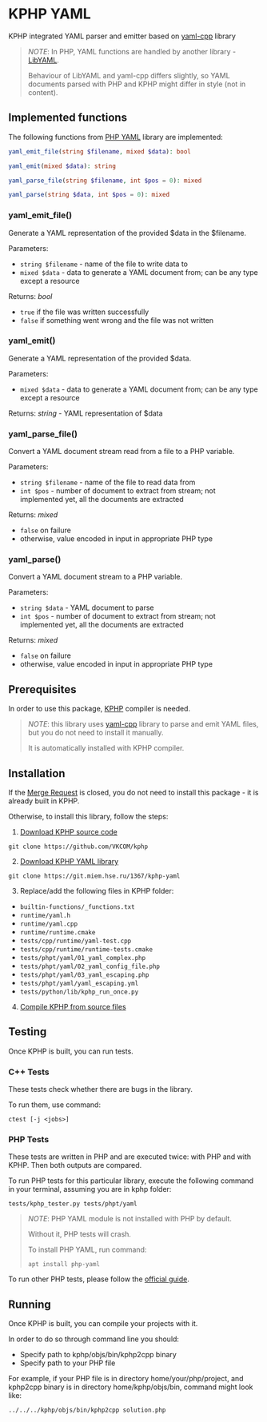 # KPHP YAML

KPHP integrated YAML parser and emitter based on [yaml-cpp](https://github.com/jbeder/yaml-cpp) library

> *NOTE*: In PHP, YAML functions are handled by another library - [LibYAML](https://pyyaml.org/wiki/LibYAML).
> 
> Behaviour of LibYAML and yaml-cpp differs slightly, so YAML documents parsed with PHP and KPHP might differ in style (not in content).

## Implemented functions

The following functions from [PHP YAML](https://www.php.net/manual/ru/book.yaml.php) library are implemented: 

```php
yaml_emit_file(string $filename, mixed $data): bool

yaml_emit(mixed $data): string

yaml_parse_file(string $filename, int $pos = 0): mixed

yaml_parse(string $data, int $pos = 0): mixed
```

### yaml_emit_file()

Generate a YAML representation of the provided $data in the $filename.

Parameters:
- `string $filename` - name of the file to write data to
- `mixed $data` - data to generate a YAML document from; can be any type except a resource

Returns: *bool*
- `true` if the file was written successfully
- `false` if something went wrong and the file was not written

### yaml_emit()

Generate a YAML representation of the provided $data.

Parameters:
- `mixed $data` - data to generate a YAML document from; can be any type except a resource

Returns: *string* - YAML representation of $data

### yaml_parse_file()

Convert a YAML document stream read from a file to a PHP variable.

Parameters:
- `string $filename` - name of the file to read data from
- `int $pos` - number of document to extract from stream; not implemented yet, all the documents are extracted

Returns: *mixed*
- `false` on failure
- otherwise, value encoded in input in appropriate PHP type

### yaml_parse()

Convert a YAML document stream to a PHP variable.

Parameters:
- `string $data` - YAML document to parse
- `int $pos` - number of document to extract from stream; not implemented yet, all the documents are extracted

Returns: *mixed*
- `false` on failure
- otherwise, value encoded in input in appropriate PHP type

## Prerequisites

In order to use this package, [KPHP](https://vkcom.github.io/kphp) compiler is needed.

> *NOTE*: this library uses [yaml-cpp](https://github.com/jbeder/yaml-cpp) library to parse and emit YAML files, but you do not need to install it manually.
> 
> It is automatically installed with KPHP compiler.

## Installation

If the [Merge Request](https://github.com/VKCOM/kphp/pull/707) is closed, you do not need to install this package - it is already built in KPHP.

Otherwise, to install this library, follow the steps:

1. [Download KPHP source code](https://github.com/VKCOM/kphp)
```shell
git clone https://github.com/VKCOM/kphp
```

2. [Download KPHP YAML library](https://git.miem.hse.ru/1367/kphp-yaml)
```shell
git clone https://git.miem.hse.ru/1367/kphp-yaml
```

3. Replace/add the following files in KPHP folder:
- `builtin-functions/_functions.txt`
- `runtime/yaml.h`
- `runtime/yaml.cpp`
- `runtime/runtime.cmake`
- `tests/cpp/runtime/yaml-test.cpp`
- `tests/cpp/runtime/runtime-tests.cmake`
- `tests/phpt/yaml/01_yaml_complex.php`
- `tests/phpt/yaml/02_yaml_config_file.php`
- `tests/phpt/yaml/03_yaml_escaping.php`
- `tests/phpt/yaml/yaml_escaping.yml`
- `tests/python/lib/kphp_run_once.py`

4. [Compile KPHP from source files](https://vkcom.github.io/kphp/kphp-internals/developing-and-extending-kphp/compiling-kphp-from-sources.html)

## Testing

Once KPHP is built, you can run tests.

### C++ Tests

These tests check whether there are bugs in the library.

To run them, use command:
```shell
ctest [-j <jobs>]
```

### PHP Tests

These tests are written in PHP and are executed twice: with PHP and with KPHP. Then both outputs are compared.

To run PHP tests for this particular library, execute the following command in your terminal, assuming you are in kphp folder:

```shell
tests/kphp_tester.py tests/phpt/yaml
```

> *NOTE*: PHP YAML module is not installed with PHP by default.
> 
> Without it, PHP tests will crash.
> 
> To install PHP YAML, run command:
> ```shell
> apt install php-yaml
> ```

To run other PHP tests, please follow the [official guide](https://vkcom.github.io/kphp/kphp-internals/developing-and-extending-kphp/writing-and-running-tests.html#4-testing-compiler-and-runtime-compare-kphp-and-php).

## Running

Once KPHP is built, you can compile your projects with it. 

In order to do so through command line you should:

- Specify path to kphp/objs/bin/kphp2cpp binary
- Specify path to your PHP file

For example, if your PHP file is in directory home/your/php/project, and kphp2cpp binary is in directory home/kphp/objs/bin, command might look like: 
```shell
../../../kphp/objs/bin/kphp2cpp solution.php
```

